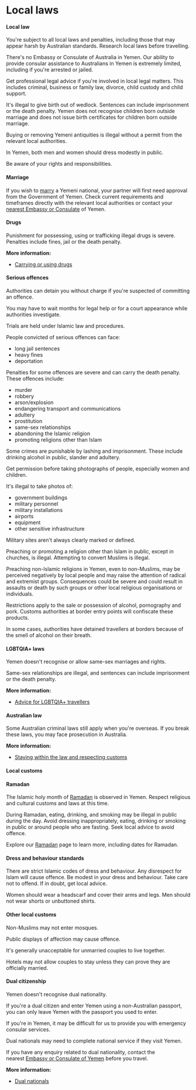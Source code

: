 # Local laws

#### Local law

You're subject to all local laws and penalties, including those that may appear harsh by Australian standards. Research local laws before travelling.

There's no Embassy or Consulate of Australia in Yemen. Our ability to provide consular assistance to Australians in Yemen is extremely limited, including if you're arrested or jailed.

Get professional legal advice if you're involved in local legal matters. This includes criminal, business or family law, divorce, child custody and child support.

It's illegal to give birth out of wedlock. Sentences can include imprisonment or the death penalty. Yemen does not recognise children born outside marriage and does not issue birth certificates for children born outside marriage.

Buying or removing Yemeni antiquities is illegal without a permit from the relevant local authorities.

In Yemen, both men and women should dress modestly in public.

Be aware of your rights and responsibilities.

#### Marriage

If you wish to [marry](https://www.smartraveller.gov.au/before-you-go/activities/marriage) a Yemeni national, your partner will first need approval from the Government of Yemen. Check current requirements and timeframes directly with the relevant local authorities or contact your [nearest Embassy or Consulate](https://protocol.dfat.gov.au/Public/Missions/219) of Yemen.

#### Drugs

Punishment for possessing, using or trafficking illegal drugs is severe. Penalties include fines, jail or the death penalty.

**More information:**

* [Carrying or using drugs](https://www.smartraveller.gov.au/before-you-go/laws/drugs)

#### Serious offences

Authorities can detain you without charge if you're suspected of committing an offence.

You may have to wait months for legal help or for a court appearance while authorities investigate.

Trials are held under Islamic law and procedures.

People convicted of serious offences can face:

* long jail sentences
* heavy fines
* deportation

Penalties for some offences are severe and can carry the death penalty. These offences include:

* murder
* robbery
* arson/explosion
* endangering transport and communications
* adultery
* prostitution
* same-sex relationships
* abandoning the Islamic religion
* promoting religions other than Islam

Some crimes are punishable by lashing and imprisonment. These include drinking alcohol in public, slander and adultery.

Get permission before taking photographs of people, especially women and children.

It's illegal to take photos of:

* government buildings
* military personnel
* military installations
* airports
* equipment
* other sensitive infrastructure

Military sites aren't always clearly marked or defined.

Preaching or promoting a religion other than Islam in public, except in churches, is illegal. Attempting to convert Muslims is illegal.

Preaching non-Islamic religions in Yemen, even to non-Muslims, may be perceived negatively by local people and may raise the attention of radical and extremist groups. Consequences could be severe and could result in assaults or death by such groups or other local religious organisations or individuals.

Restrictions apply to the sale or possession of alcohol, pornography and pork. Customs authorities at border entry points will confiscate these products.

In some cases, authorities have detained travellers at borders because of the smell of alcohol on their breath.

#### LGBTQIA+ laws

Yemen doesn't recognise or allow same-sex marriages and rights. 

Same-sex relationships are illegal, and sentences can include imprisonment or the death penalty.

**More information:**

* [Advice for LGBTQIA+ travellers](https://www.smartraveller.gov.au/node/349)

#### Australian law

Some Australian criminal laws still apply when you're overseas. If you break these laws, you may face prosecution in Australia.

**More information:**

* [Staying within the law and respecting customs](/before-you-go/laws "Staying within the law")

#### Local customs

#### Ramadan

The Islamic holy month of [Ramadan](https://www.smartraveller.gov.au/before-you-go/major-events/ramadan) is observed in Yemen. Respect religious and cultural customs and laws at this time.

During Ramadan, eating, drinking, and smoking may be illegal in public during the day. Avoid dressing inappropriately, eating, drinking or smoking in public or around people who are fasting. Seek local advice to avoid offence.

Explore our [Ramadan](https://www.smartraveller.gov.au/before-you-go/major-events/ramadan) page to learn more, including dates for Ramadan.

#### Dress and behaviour standards

There are strict Islamic codes of dress and behaviour. Any disrespect for Islam will cause offence. Be modest in your dress and behaviour. Take care not to offend. If in doubt, get local advice.

Women should wear a headscarf and cover their arms and legs. Men should not wear shorts or unbuttoned shirts.

#### Other local customs

Non-Muslims may not enter mosques.

Public displays of affection may cause offence.

It's generally unacceptable for unmarried couples to live together.

Hotels may not allow couples to stay unless they can prove they are officially married.

#### Dual citizenship

Yemen doesn't recognise dual nationality.

If you're a dual citizen and enter Yemen using a non-Australian passport, you can only leave Yemen with the passport you used to enter.

If you're in Yemen, it may be difficult for us to provide you with emergency consular services.

Dual nationals may need to complete national service if they visit Yemen.

If you have any enquiry related to dual nationality, contact the nearest [Embassy or Consulate of Yemen](https://protocol.dfat.gov.au/Public/Missions/219) before you travel.

**More information:**

* [Dual nationals](/before-you-go/who-you-are/dual-nationals "Advice for dual nationals")